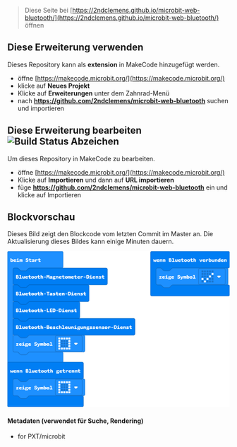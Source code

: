 > Diese Seite bei [https://2ndclemens.github.io/microbit-web-bluetooth/](https://2ndclemens.github.io/microbit-web-bluetooth/) öffnen

## Diese Erweiterung verwenden

Dieses Repository kann als **extension** in MakeCode hinzugefügt werden.

* öffne [https://makecode.microbit.org/](https://makecode.microbit.org/)
* klicke auf **Neues Projekt**
* Klicke auf **Erweiterungen** unter dem Zahnrad-Menü
* nach **https://github.com/2ndclemens/microbit-web-bluetooth** suchen und importieren

## Diese Erweiterung bearbeiten ![Build Status Abzeichen](https://github.com/2ndclemens/microbit-web-bluetooth/workflows/MakeCode/badge.svg)

Um dieses Repository in MakeCode zu bearbeiten.

* öffne [https://makecode.microbit.org/](https://makecode.microbit.org/)
* Klicke auf **Importieren** und dann auf **URL importieren**
* füge **https://github.com/2ndclemens/microbit-web-bluetooth** ein und klicke auf Importieren

## Blockvorschau

Dieses Bild zeigt den Blockcode vom letzten Commit im Master an.
Die Aktualisierung dieses Bildes kann einige Minuten dauern.

![Eine gerenderte Ansicht der Blöcke](https://github.com/2ndclemens/microbit-web-bluetooth/raw/master/.github/makecode/blocks.png)

#### Metadaten (verwendet für Suche, Rendering)

* for PXT/microbit
<script src="https://makecode.com/gh-pages-embed.js"></script><script>makeCodeRender("{{ site.makecode.home_url }}", "{{ site.github.owner_name }}/{{ site.github.repository_name }}");</script>
